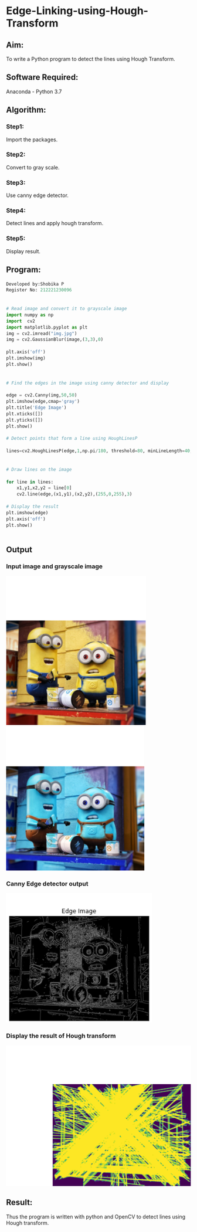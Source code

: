 # Edge-Linking-using-Hough-Transform
## Aim:
To write a Python program to detect the lines using Hough Transform.

## Software Required:
Anaconda - Python 3.7

## Algorithm:
### Step1:
Import the packages.

### Step2:
Convert to gray scale.

### Step3:
Use canny edge detector.

### Step4:
Detect lines and apply hough transform.

### Step5:
Display result.


## Program:
```Python
Developed by:Shobika P
Register No: 212221230096


# Read image and convert it to grayscale image
import numpy as np
import  cv2
import matplotlib.pyplot as plt
img = cv2.imread("img.jpg")
img = cv2.GaussianBlur(image,(3,3),0)

plt.axis('off')
plt.imshow(img)
plt.show()


# Find the edges in the image using canny detector and display

edge = cv2.Canny(img,50,50)
plt.imshow(edge,cmap='gray')
plt.title('Edge Image')
plt.xticks([])
plt.yticks([])
plt.show()

# Detect points that form a line using HoughLinesP

lines=cv2.HoughLinesP(edge,1,np.pi/180, threshold=80, minLineLength=40,maxLineGap=250)


# Draw lines on the image

for line in lines:
    x1,y1,x2,y2 = line[0]
    cv2.line(edge,(x1,y1),(x2,y2),(255,0,255),3)

# Display the result
plt.imshow(edge)
plt.axis('off')
plt.show()



```
## Output

### Input image and grayscale image
![out](./sh8.1.png)
![out](./sh8.2.png)

### Canny Edge detector output

![out](./sh8.3.png)

### Display the result of Hough transform
![out](./sh8.4.png)



## Result:
Thus the program is written with python and OpenCV to detect lines using Hough transform. 
